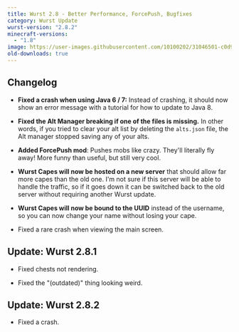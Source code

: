 ```yaml
---
title: Wurst 2.8 - Better Performance, ForcePush, Bugfixes
category: Wurst Update
wurst-version: "2.8.2"
minecraft-versions:
  - "1.8"
image: https://user-images.githubusercontent.com/10100202/31046501-c0d9628e-a5f9-11e7-817c-f2c9a2afbda1.jpg
old-downloads: true
---
```

## Changelog

- **Fixed a crash when using Java 6 / 7:** Instead of crashing, it should now show an error message with a tutorial for how to update to Java 8.

- **Fixed the Alt Manager breaking if one of the files is missing.** In other words, if you tried to clear your alt list by deleting the `alts.json` file, the Alt manager stopped saving any of your alts.

- **Added ForcePush mod**: Pushes mobs like crazy. They'll literally fly away! More funny than useful, but still very cool.

- **Wurst Capes will now be hosted on a new server** that should allow far more capes than the old one. I'm not sure if this server will be able to handle the traffic, so if it goes down it can be switched back to the old server without requiring another Wurst update.

- **Wurst Capes will now be bound to the UUID** instead of the username, so you can now change your name without losing your cape.

- Fixed a rare crash when viewing the main screen.

## Update: Wurst 2.8.1

- Fixed chests not rendering.

- Fixed the "(outdated)" thing looking weird.

## Update: Wurst 2.8.2

- Fixed a crash.
